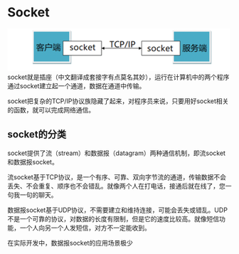 # Socket 
![](.socket_images/socket.png)
socket就是插座（中文翻译成套接字有点莫名其妙），运行在计算机中的两个程序通过socket建立起一个通道，数据在通道中传输。

socket把复杂的TCP/IP协议族隐藏了起来，对程序员来说，只要用好socket相关的函数，就可以完成网络通信。

## socket的分类
socket提供了流（stream）和数据报（datagram）两种通信机制，即流socket和数据报socket。

流socket基于TCP协议，是一个有序、可靠、双向字节流的通道，传输数据不会丢失、不会重复、顺序也不会错乱。就像两个人在打电话，接通后就在线了，您一句我一句的聊天。

数据报socket基于UDP协议，不需要建立和维持连接，可能会丢失或错乱。UDP不是一个可靠的协议，对数据的长度有限制，但是它的速度比较高。就像短信功能，一个人向另一个人发短信，对方不一定能收到。

在实际开发中，数据报socket的应用场景极少